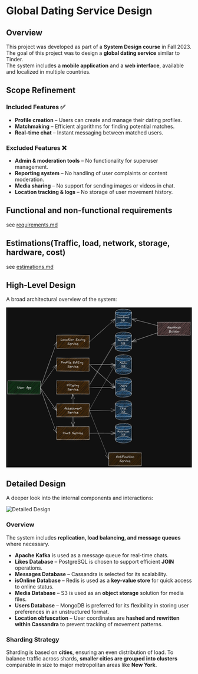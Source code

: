 # Global Dating Service Design  

## Overview
This project was developed as part of a **System Design course** in Fall 2023.  
The goal of this project was to design a **global dating service** similar to Tinder.  
The system includes a **mobile application** and a **web interface**, available and localized in multiple countries.  

## Scope Refinement  

### Included Features ✅  
- **Profile creation** – Users can create and manage their dating profiles.  
- **Matchmaking** – Efficient algorithms for finding potential matches.  
- **Real-time chat** – Instant messaging between matched users.  

### Excluded Features ❌  
- **Admin & moderation tools** – No functionality for superuser management.  
- **Reporting system** – No handling of user complaints or content moderation.  
- **Media sharing** – No support for sending images or videos in chat.  
- **Location tracking & logs** – No storage of user movement history.  

## Functional and non-functional requirements
see [requirements.md](requirements.md)

## Estimations(Traffic, load, network, storage, hardware, cost)
see [estimations.md](estimations.md)

## High-Level Design  
A broad architectural overview of the system:  

![High-Level Design](images/high_level_design.png)  

## Detailed Design  
A deeper look into the internal components and interactions:  

![Detailed Design](images/detailed_design.png)  

### Overview  
The system includes **replication, load balancing, and message queues** where necessary.  

- **Apache Kafka** is used as a message queue for real-time chats.
- **Likes Database** – PostgreSQL is chosen to support efficient **JOIN** operations. 
- **Messages Database** – Cassandra is selected for its scalability.
- **isOnline Database** – Redis is used as a **key-value store** for quick access to online status.
- **Media Database** – S3 is used as an **object storage** solution for media files. 
- **Users Database** – MongoDB is preferred for its flexibility in storing user preferences in an unstructured format.
- **Location obfuscation** – User coordinates are **hashed and rewritten within Cassandra** to prevent tracking of movement patterns.

### Sharding Strategy  
Sharding is based on **cities**, ensuring an even distribution of load. To balance traffic across shards, **smaller cities are grouped into clusters** comparable in size to major metropolitan areas like **New York**.  



